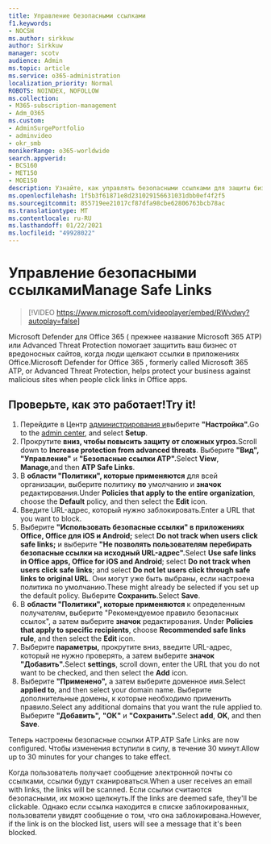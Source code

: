 ```yaml
---
title: Управление безопасными ссылками
f1.keywords:
- NOCSH
ms.author: sirkkuw
author: Sirkkuw
manager: scotv
audience: Admin
ms.topic: article
ms.service: o365-administration
localization_priority: Normal
ROBOTS: NOINDEX, NOFOLLOW
ms.collection:
- M365-subscription-management
- Adm_O365
ms.custom:
- AdminSurgePortfolio
- adminvideo
- okr_smb
monikerRange: o365-worldwide
search.appverid:
- BCS160
- MET150
- MOE150
description: Узнайте, как управлять безопасными ссылками для защиты бизнеса от вредоносных сайтов.
ms.openlocfilehash: 1f5b3f61871e8d231029156631031dbb0ef4f2f5
ms.sourcegitcommit: 855719ee21017cf87dfa98cbe62806763bcb78ac
ms.translationtype: MT
ms.contentlocale: ru-RU
ms.lasthandoff: 01/22/2021
ms.locfileid: "49928022"
---
```

# <a name="manage-safe-links"></a><span data-ttu-id="d1859-103">Управление безопасными ссылками</span><span class="sxs-lookup"><span data-stu-id="d1859-103">Manage Safe Links</span></span>

> [!VIDEO https://www.microsoft.com/videoplayer/embed/RWvdwy?autoplay=false]

<span data-ttu-id="d1859-104">Microsoft Defender для Office 365 ( прежнее название Microsoft 365 ATP) или Advanced Threat Protection помогает защитить ваш бизнес от вредоносных сайтов, когда люди щелкают ссылки в приложениях Office.</span><span class="sxs-lookup"><span data-stu-id="d1859-104">Microsoft Defender for Office 365 , formerly called Microsoft 365 ATP, or Advanced Threat Protection, helps protect your business against malicious sites when people click links in Office apps.</span></span>

## <a name="try-it"></a><span data-ttu-id="d1859-105">Проверьте, как это работает!</span><span class="sxs-lookup"><span data-stu-id="d1859-105">Try it!</span></span>

1. <span data-ttu-id="d1859-106">Перейдите в Центр [администрирования и](https://admin.microsoft.com)выберите **"Настройка".**</span><span class="sxs-lookup"><span data-stu-id="d1859-106">Go to the [admin center](https://admin.microsoft.com), and select **Setup**.</span></span>
1. <span data-ttu-id="d1859-107">Прокрутите **вниз, чтобы повысить защиту от сложных угроз.**</span><span class="sxs-lookup"><span data-stu-id="d1859-107">Scroll down to **Increase protection from advanced threats**.</span></span> <span data-ttu-id="d1859-108">Выберите **"Вид",** **"Управление"** и **"Безопасные ссылки ATP".**</span><span class="sxs-lookup"><span data-stu-id="d1859-108">Select **View**, **Manage**,and then **ATP Safe Links**.</span></span>
1. <span data-ttu-id="d1859-109">В **области "Политики", которые применяются** для всей организации, выберите политику **по** умолчанию и **значок** редактирования.</span><span class="sxs-lookup"><span data-stu-id="d1859-109">Under **Policies that apply to the entire organization**, choose the **Default** policy, and then select the **Edit** icon.</span></span>
1. <span data-ttu-id="d1859-110">Введите URL-адрес, который нужно заблокировать.</span><span class="sxs-lookup"><span data-stu-id="d1859-110">Enter a URL that you want to block.</span></span>
1. <span data-ttu-id="d1859-111">Выберите **"Использовать безопасные ссылки" в приложениях Office, Office для iOS и Android;** select **Do not track when users click safe links;** и выберите **"Не позволять пользователям перебирать безопасные ссылки на исходный URL-адрес".**</span><span class="sxs-lookup"><span data-stu-id="d1859-111">Select **Use safe links in Office apps, Office for iOS and Android**; select **Do not track when users click safe links**; and select **Do not let users click through safe links to original URL**.</span></span> <span data-ttu-id="d1859-112">Они могут уже быть выбраны, если настроена политика по умолчанию.</span><span class="sxs-lookup"><span data-stu-id="d1859-112">These might already be selected if you set up the default policy.</span></span> <span data-ttu-id="d1859-113">Выберите **Сохранить**.</span><span class="sxs-lookup"><span data-stu-id="d1859-113">Select **Save**.</span></span>
1. <span data-ttu-id="d1859-114">В **области "Политики", которые применяются** к определенным получателям, выберите "Рекомендуемое правило безопасных ссылок", а затем выберите **значок** редактирования. </span><span class="sxs-lookup"><span data-stu-id="d1859-114">Under **Policies that apply to specific recipients**, choose **Recommended safe links rule**, and then select the **Edit** icon.</span></span>
1. <span data-ttu-id="d1859-115">Выберите **параметры,** прокрутите вниз, введите URL-адрес, который не нужно проверять, а затем выберите **значок "Добавить".**</span><span class="sxs-lookup"><span data-stu-id="d1859-115">Select **settings**, scroll down, enter the URL that you do not want to be checked, and then select the **Add** icon.</span></span>
1. <span data-ttu-id="d1859-116">Выберите **"Применено",** а затем выберите доменное имя.</span><span class="sxs-lookup"><span data-stu-id="d1859-116">Select **applied to**, and then select your domain name.</span></span> <span data-ttu-id="d1859-117">Выберите дополнительные домены, к которые необходимо применить правило.</span><span class="sxs-lookup"><span data-stu-id="d1859-117">Select any additional domains that you want the rule applied to.</span></span> <span data-ttu-id="d1859-118">Выберите **"Добавить",** **"ОК"** и **"Сохранить".**</span><span class="sxs-lookup"><span data-stu-id="d1859-118">Select **add**, **OK**, and then **Save**.</span></span>

<span data-ttu-id="d1859-119">Теперь настроены безопасные ссылки ATP.</span><span class="sxs-lookup"><span data-stu-id="d1859-119">ATP Safe Links are now configured.</span></span> <span data-ttu-id="d1859-120">Чтобы изменения вступили в силу, в течение 30 минут.</span><span class="sxs-lookup"><span data-stu-id="d1859-120">Allow up to 30 minutes for your changes to take effect.</span></span>

<span data-ttu-id="d1859-121">Когда пользователь получает сообщение электронной почты со ссылками, ссылки будут сканироваться.</span><span class="sxs-lookup"><span data-stu-id="d1859-121">When a user receives an email with links, the links will be scanned.</span></span> <span data-ttu-id="d1859-122">Если ссылки считаются безопасными, их можно щелкнуть.</span><span class="sxs-lookup"><span data-stu-id="d1859-122">If the links are deemed safe, they'll be clickable.</span></span> <span data-ttu-id="d1859-123">Однако если ссылка находится в списке заблокированных, пользователи увидят сообщение о том, что она заблокирована.</span><span class="sxs-lookup"><span data-stu-id="d1859-123">However, if the link is on the blocked list, users will see a message that it's been blocked.</span></span>